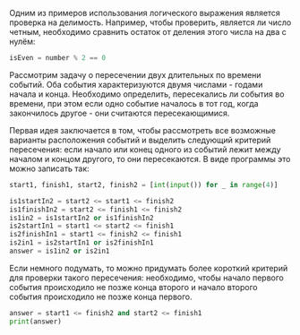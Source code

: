 Одним из примеров использования логического выражения является проверка на делимость. Например, чтобы проверить, является ли число четным, необходимо сравнить остаток от деления этого числа на два с нулём:

```python
isEven = number % 2 == 0
```

Рассмотрим задачу о пересечении двух длительных по времени событий. Оба события характеризуются двумя числами - годами начала и конца. Необходимо определить, пересекались ли события во времени, при этом если одно событие началось в тот год, когда закончилось другое - они считаются пересекающимися.

Первая идея заключается в том, чтобы рассмотреть все возможные варианты расположения событий и выделить следующий критерий пересечения: если начало или конец одного из событий лежит между началом и концом другого, то они пересекаются. В виде программы это можно записать так:

```python
start1, finish1, start2, finish2 = [int(input()) for _ in range(4)]

is1startIn2 = start2 <= start1 <= finish2
is1finishIn2 = start2 <= finish1 <= finish2
is1in2 = is1startIn2 or is1finishIn2
is2startIn1 = start1 <= start2 <= finish1
is2finishIn1 = start1 <= finish2 <= finish1
is2in1 = is2startIn1 or is2finishIn1
answer = is1in2 or is2in1
```

Если немного подумать, то можно придумать более короткий критерий для проверки такого пересечения: необходимо, чтобы начало первого события происходило не позже конца второго и начало второго события происходило не позже конца первого.

```python
answer = start1 <= finish2 and start2 <= finish1
print(answer)
```